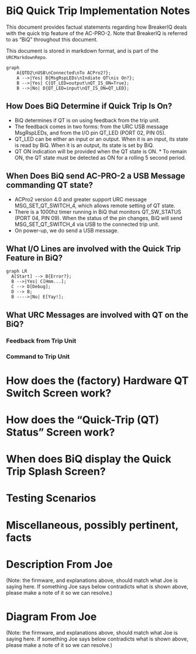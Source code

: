 # BiQ Quick Trip Implementation Notes

This document provides factual statements regarding how BreakerIQ deals with the quick trip feature of the AC-PRO-2.  Note that BreakerIQ is referred to as “BiQ” throughout this document.

This document is stored in markdown format, and is part of the `URCMarkdownRepo`.

``` mermaid
graph 
    A{QTD2\nUSB\nConnected\nTo ACPro2?};
    A -->|Yes| B{MsgRspLEDs\nIndiate QT\nis On?};
    B -->|Yes| C{QT_LED=output\nQT_IS_ON=True};
    B -->|No| D{QT_LED=input\nQT_IS_ON=QT_LED};
```

## How Does BiQ Determine if Quick Trip Is On?

* BiQ determines if QT is on using feedback from the trip unit. 
* The feedback comes in two forms: from the URC USB message MsgRspLEDs, and from the I/O pin QT_LED (PORT 02, PIN 05).
* QT_LED can be either an input or an output. When it is an input, its state is read by BiQ. When it is an output, its state is set by BiQ. 
* QT ON indication will be provided when the QT state is ON. * To remain ON, the QT state must be detected as ON for a rolling 5 second period.  


## When Does BiQ send AC-PRO-2 a USB Message commanding QT state?

* ACPro2 version 4.0 and greater support URC message MSG_SET_QT_SWITCH_4, which allows remote setting of QT state.
* There is a 1000hz timer running in BiQ that monitors QT_SW_STATUS (PORT 04, PIN 09). When the status of the pin changes, BiQ will send MSG_SET_QT_SWITCH_4 via USB to the connected trip unit.
* On power-up, we do send a USB message.


## What I/O Lines are involved with the Quick Trip Feature in BiQ?

``` mermaid
graph LR
  A[Start] --> B{Error?};
  B -->|Yes| C[Hmm...];
  C --> D[Debug];
  D --> B;
  B ---->|No| E[Yay!];
```

## What URC Messages are involved with QT on the BiQ?

### Feedback from Trip Unit

### Command to Trip Unit

# How does the (factory) Hardware QT Switch Screen work?

# How does the “Quick-Trip (QT) Status” Screen work?

# When does BiQ display the Quick Trip Splash Screen?

# Testing Scenarios

# Miscellaneous, possibly pertinent, facts 

# Description From Joe

(Note: the firmware, and explanations above, should match what Joe is saying here. If something Joe says below contradicts what is shown above, please make a note of it so we can resolve.) 

# Diagram From Joe

(Note: the firmware, and explanations above, should match what Joe is saying here. If something Joe says below contradicts what is shown above, please make a note of it so we can resolve.) 